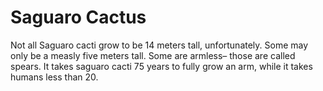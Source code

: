 # Saguaro Cactus

Not all Saguaro cacti grow to be 14 meters tall, unfortunately. Some may only be
a measly five meters tall. Some are armless– those are called spears. It takes
saguaro cacti 75 years to fully grow an arm, while it takes humans less than 20.
